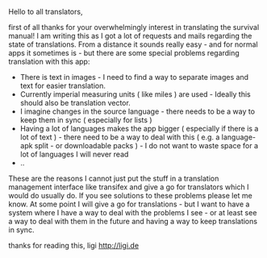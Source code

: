 Hello to all translators,

first of all thanks for your overwhelmingly interest in translating the survival manual! I am writing this as I got a lot of requests and mails regarding the state of translations. From a distance it sounds really easy - and for normal apps it sometimes is - but there are some special problems regarding translation with this app:

* There is text in images - I need to find a way to separate images and text for easier translation.
* Currently imperial measuring units ( like miles ) are used - Ideally this should also be translation vector.
* I imagine changes in the source language - there needs to be a way to keep them in sync ( especially for lists )
* Having a lot of languages makes the app bigger ( especially if there is a lot of text ) - there need to be a way to deal with this ( e.g. a language-apk split - or downloadable packs ) - I do not want to waste space for a lot of languages I will never read
* ..

These are the reasons I cannot just put the stuff in a translation management interface like transifex and give a go for translators which I would do usually do. If you see solutions to these problems please let me know. At some point I will give a go for translations - but I want to have a system where I have a way to deal with the problems I see - or at least see a way to deal with them in the future and having a way to keep translations in sync. 

thanks for reading this,
ligi
http://ligi.de